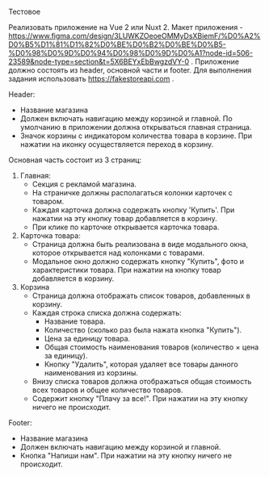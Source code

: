Тестовое 

Реализовать приложение на Vue 2 или Nuxt 2. Макет приложения - https://www.figma.com/design/3LUWKZOeoeOMMyDsXBiemF/%D0%A2%D0%B5%D1%81%D1%82%D0%BE%D0%B2%D0%BE%D0%B5-%D0%98%D0%9D%D0%94%D0%98%D0%9D%D0%A1?node-id=506-23589&node-type=section&t=5X6BEYxEbBwgzdVY-0 .
Приложение должно состоять из header, основной части и footer.
Для выполнения задания использовать https://fakestoreapi.com .

Header:
* Название магазина
* Должен включать навигацию между корзиной и главной. По умолчанию в приложении должна открываться главная страница.
* Значок корзины с индикатором количества товара в корзине. При нажатии на иконку осуществляется переход в корзину.


Основная часть состоит из 3 страниц:
1. Главная:
   * Секция с рекламой магазина.
   * На страничке должны располагаться колонки карточек с товаром.
   * Каждая карточка должна содержать кнопку 'Купить'. При нажатии на эту кнопку товар добавляется в корзину.
   * При клике по карточке открывается карточка товара.
2. Карточка товара:
   * Страница должна быть реализована в виде модального окна, которое открывается над колонками с товарами. 
   * Модальное окно должно содержать кнопку "Купить", фото и характеристики товара. При нажатии на кнопку товар добавляется в корзину.
3. Корзина
   * Страница должна отображать список товаров, добавленных в корзину.
   * Каждая строка списка должна содержать:
     * Название товара.
     * Количество (сколько раз была нажата кнопка "Купить").
     * Цена за единицу товара.
     * Общая стоимость наименования товаров (количество × цена за единицу).
     * Кнопку "Удалить", которая удаляет все товары данного наименования из корзины.
   * Внизу списка товаров должна отображаться общая стоимость всех товаров и общее количество товаров.
   * Содержит кнопку "Плачу за все!". При нажатии на эту кнопку ничего не происходит.

Footer:
* Название магазина
* Должен включать навигацию между корзиной и главной.
* Кнопка "Напиши нам". При нажатии на эту кнопку ничего не происходит.
